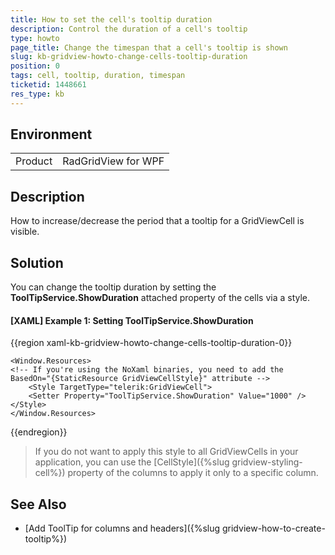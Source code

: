 ```yaml
---
title: How to set the cell's tooltip duration 
description: Control the duration of a cell's tooltip
type: howto
page_title: Change the timespan that a cell's tooltip is shown 
slug: kb-gridview-howto-change-cells-tooltip-duration
position: 0
tags: cell, tooltip, duration, timespan
ticketid: 1448661
res_type: kb
---
```


## Environment
<table>
	<tr>
		<td>Product</td>
		<td>RadGridView for WPF</td>
	</tr>
</table>

## Description

How to increase/decrease the period that a tooltip for a GridViewCell is visible.

## Solution

You can change the tooltip duration by setting the __ToolTipService.ShowDuration__ attached property of the cells via a style.

#### __[XAML] Example 1: Setting ToolTipService.ShowDuration__
{{region xaml-kb-gridview-howto-change-cells-tooltip-duration-0}}
    
    <Window.Resources>
	<!-- If you're using the NoXaml binaries, you need to add the BasedOn="{StaticResource GridViewCellStyle}" attribute -->
        <Style TargetType="telerik:GridViewCell">
	    <Setter Property="ToolTipService.ShowDuration" Value="1000" />
	</Style>
    </Window.Resources>
{{endregion}}

> If you do not want to apply this style to all GridViewCells in your application, you can use the [CellStyle]({%slug gridview-styling-cell%}) property of the columns to apply it only to a specific column.

## See Also

* [Add ToolTip for columns and headers]({%slug gridview-how-to-create-tooltip%})
